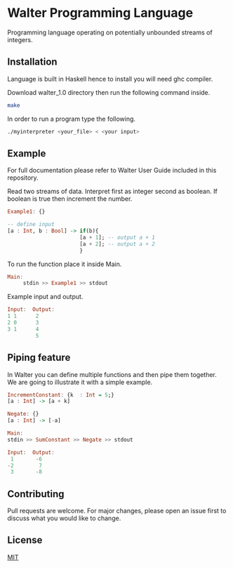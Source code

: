 # Walter Programming Language

Programming language operating on potentially unbounded streams of integers. 

## Installation

Language is built in Haskell hence to install you will need ghc compiler.

Download walter_1.0 directory then run the following command inside.

```bash
make
```
In order to run a program type the following.

```bash
./myinterpreter <your_file> < <your input>
```

## Example

For full documentation please refer to Walter User Guide included in this repository. 

Read two streams of data. Interpret first as integer second as boolean. If boolean is true then increment the number.


```haskell
Example1: {}

-- define input
[a : Int, b : Bool] -> if(b){
                       [a + 1]; -- output a + 1
                       [a + 2]; -- output a + 2
                       }
```

To run the function place it inside Main.

```haskell
Main:
     stdin >> Example1 >> stdout
```

Example input and output.

```haskell
Input:  Output:
1 1      2
2 0      3
3 1      4
         5

```

## Piping feature
In Walter you can define multiple functions and then pipe them together. \
We are going to illustrate it with a simple example.

```haskell
IncrementConstant: {k  : Int = 5;}
[a : Int] -> [a + k]

Negate: {}
[a : Int] -> [-a]

Main:
stdin >> SumConstant >> Negate >> stdout

Input:  Output:
 1       -6
-2        7
 3       -8

```


## Contributing
Pull requests are welcome. For major changes, please open an issue first to discuss what you would like to change.

## License
[MIT](https://choosealicense.com/licenses/mit/)
